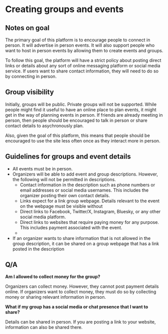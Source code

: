 # Creating groups and events


## Notes on goal

The primary goal of this platform is to encourage people to connect in person. It will advertise in person events. It will also support people who want to host in person events by allowing them to create events and groups.

To follow this goal, the platform will have a strict policy about posting direct links or details about any sort of online messaging platform or social media service. If users want to share contact information, they will need to do so by connecting in person.


## Group visibility

Initially, groups will be public. Private groups will not be supported. While people might find it useful to 
have an online place to plan events, it might get in the way of planning events in person. If friends are already
meeting in person, then people should be encouraged to talk in person or share contact details to asychronously plan.

Also, given the goal of this platform, this means that people should be encouraged
to use the site less often once as they interact more in person.


## Guidelines for groups and event details
- All events must be in person.
- Organizers will be able to add event and group descriptions. However, the following will not be permitted in descriptions.
  - Contact information in the description such as phone numbers or email addresses or social media usernames. This includes the organizer posting their own contact
    details.
  - Links expect for a link group webpage. Details relevant to the event on the webpage must be visible without 
  - Direct links to Facebook, Twitter/X, Instagram, Bluesky, or any other social media platform.
  - Direct links to websites that require paying money for any purpose. This includes payment associated with the event.
  - 
- If an organizer wants to share information that is not allowed in the group description, it can be shared on a group
webpage that has a link posted in the description


## Q/A

**Am I allowed to collect money for the group?**

Organizers can collect money. However, they cannot post payment details online. If organizers want to collect money, they must do so by collecting money or sharing relevant information in person.

**What if my group has a social media or chat presence that I want to share?**

Details can be shared in person. If you are posting a link to your website, information can also be shared there.

